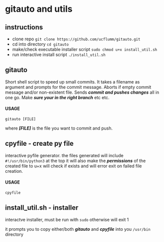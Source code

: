 # gitauto and utils

## instructions
* clone repo ``git clone https://github.com/ucflumm/gitauto.git``
* cd into directory ``cd gitauto``
* make/check executable installer script ``sudo chmod u+x install_util.sh``
* run interactive install script ``./install_util.sh``

## gitauto
Short shell script to speed up small commits.
It takes a filename as argument and prompts for the commit message.
Aborts if empty commit message and/or non-existent file.
Sends ***commit and pushes changes*** all in one go.
Make ***sure your in the right branch*** etc etc.
#### USAGE
```
gitauto [FILE] 
```
where ***[FILE]*** is the file you want to commit and push.

## cpyfile - create py file
interactive pyfile generator. the files generated will include ``#!/usr/bin/python3`` at the top
it will also make the ***permissions*** of the created file to u+x
will check if exists and will error exit on failed file creation.
#### USAGE
```
cpyfile
```

## install_util.sh - installer
interactve installer, must be run with ``sudo`` otherwise will exit 1

it prompts you to copy either/both ***gitauto*** and ***cpyfile*** into you ``/usr/bin`` directory